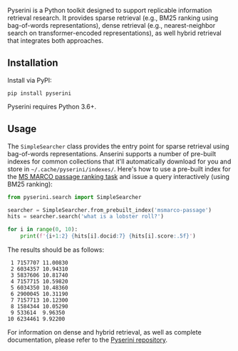 Pyserini is a Python toolkit designed to support replicable information retrieval research.
It provides sparse retrieval (e.g., BM25 ranking using bag-of-words representations), dense retrieval (e.g., nearest-neighbor search on transformer-encoded representations), as well hybrid retrieval that integrates both approaches.

## Installation

Install via PyPI:

```
pip install pyserini
```

Pyserini requires Python 3.6+.

## Usage

The `SimpleSearcher` class provides the entry point for sparse retrieval using bag-of-words representations.
Anserini supports a number of pre-built indexes for common collections that it'll automatically download for you and store in `~/.cache/pyserini/indexes/`.
Here's how to use a pre-built index for the [MS MARCO passage ranking task](http://www.msmarco.org/) and issue a query interactively (using BM25 ranking):

```python
from pyserini.search import SimpleSearcher

searcher = SimpleSearcher.from_prebuilt_index('msmarco-passage')
hits = searcher.search('what is a lobster roll?')

for i in range(0, 10):
    print(f'{i+1:2} {hits[i].docid:7} {hits[i].score:.5f}')
```

The results should be as follows:

```
 1 7157707 11.00830
 2 6034357 10.94310
 3 5837606 10.81740
 4 7157715 10.59820
 5 6034350 10.48360
 6 2900045 10.31190
 7 7157713 10.12300
 8 1584344 10.05290
 9 533614  9.96350
10 6234461 9.92200
```

For information on dense and hybrid retrieval, as well as complete documentation, please refer to the [Pyserini repository](https://github.com/castorini/pyserini/).
